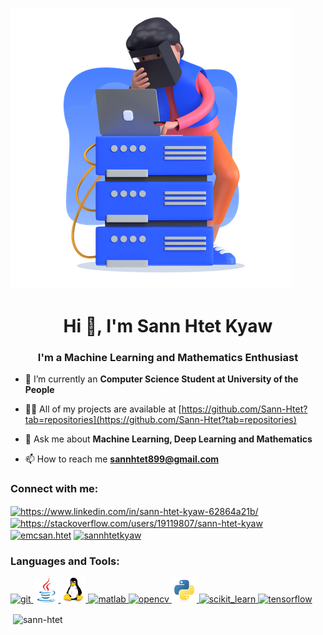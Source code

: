 ![alt-text](https://github.com/Sann-Htet/Sann-Htet/blob/master/img_3D.png)
<h1 align="center">Hi 👋, I'm Sann Htet Kyaw</h1>
<h3 align="center">I'm a Machine Learning and Mathematics Enthusiast</h3>

- 🔭 I’m currently an **Computer Science Student at University of the People**

- 👨‍💻 All of my projects are available at [https://github.com/Sann-Htet?tab=repositories](https://github.com/Sann-Htet?tab=repositories)

- 💬 Ask me about **Machine Learning, Deep Learning and Mathematics**

- 📫 How to reach me **sannhtet899@gmail.com**

<h3 align="left">Connect with me:</h3>
<p align="left">
<a href="https://linkedin.com/in/https://www.linkedin.com/in/sann-htet-kyaw-62864a21b/" target="blank"><img align="center" src="https://raw.githubusercontent.com/rahuldkjain/github-profile-readme-generator/master/src/images/icons/Social/linked-in-alt.svg" alt="https://www.linkedin.com/in/sann-htet-kyaw-62864a21b/" height="30" width="40" /></a>
<a href="https://stackoverflow.com/users/https://stackoverflow.com/users/19119807/sann-htet-kyaw" target="blank"><img align="center" src="https://raw.githubusercontent.com/rahuldkjain/github-profile-readme-generator/master/src/images/icons/Social/stack-overflow.svg" alt="https://stackoverflow.com/users/19119807/sann-htet-kyaw" height="30" width="40" /></a>
<a href="https://fb.com/emcsan.htet" target="blank"><img align="center" src="https://raw.githubusercontent.com/rahuldkjain/github-profile-readme-generator/master/src/images/icons/Social/facebook.svg" alt="emcsan.htet" height="30" width="40" /></a>
<a href="https://instagram.com/sannhtetkyaw" target="blank"><img align="center" src="https://raw.githubusercontent.com/rahuldkjain/github-profile-readme-generator/master/src/images/icons/Social/instagram.svg" alt="sannhtetkyaw" height="30" width="40" /></a>
</p>

<h3 align="left">Languages and Tools:</h3>
<p align="left"> <a href="https://git-scm.com/" target="_blank" rel="noreferrer"> <img src="https://www.vectorlogo.zone/logos/git-scm/git-scm-icon.svg" alt="git" width="40" height="40"/> </a> <a href="https://www.java.com" target="_blank" rel="noreferrer"> <img src="https://raw.githubusercontent.com/devicons/devicon/master/icons/java/java-original.svg" alt="java" width="40" height="40"/> </a> <a href="https://www.linux.org/" target="_blank" rel="noreferrer"> <img src="https://raw.githubusercontent.com/devicons/devicon/master/icons/linux/linux-original.svg" alt="linux" width="40" height="40"/> </a> <a href="https://www.mathworks.com/" target="_blank" rel="noreferrer"> <img src="https://upload.wikimedia.org/wikipedia/commons/2/21/Matlab_Logo.png" alt="matlab" width="40" height="40"/> </a> <a href="https://opencv.org/" target="_blank" rel="noreferrer"> <img src="https://www.vectorlogo.zone/logos/opencv/opencv-icon.svg" alt="opencv" width="40" height="40"/> </a> <a href="https://www.python.org" target="_blank" rel="noreferrer"> <img src="https://raw.githubusercontent.com/devicons/devicon/master/icons/python/python-original.svg" alt="python" width="40" height="40"/> </a> <a href="https://scikit-learn.org/" target="_blank" rel="noreferrer"> <img src="https://upload.wikimedia.org/wikipedia/commons/0/05/Scikit_learn_logo_small.svg" alt="scikit_learn" width="40" height="40"/> </a> <a href="https://www.tensorflow.org" target="_blank" rel="noreferrer"> <img src="https://www.vectorlogo.zone/logos/tensorflow/tensorflow-icon.svg" alt="tensorflow" width="40" height="40"/> </a> </p>

<p>&nbsp;<img align="center" src="https://github-readme-stats-sigma-five.vercel.app/api/top-langs/?username=sann-htet&show_icons=true&theme=cobalt&locale=en" alt="sann-htet" /></p>
